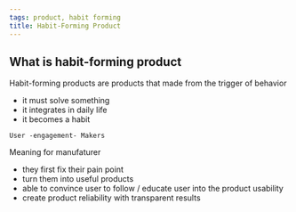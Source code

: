 ```yaml
---
tags: product, habit forming
title: Habit-Forming Product
---
```


## What is habit-forming product
Habit-forming products are products that made from the trigger of behavior
- it must solve something
- it integrates in daily life
- it becomes a habit

`User -engagement- Makers`

Meaning for manufaturer 
-  they first fix their pain point 
-  turn them into useful products
-  able to convince user to follow / educate user into the product usability
-  create product reliability with transparent results


